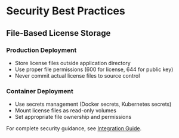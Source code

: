 # Security Best Practices

## File-Based License Storage

### Production Deployment
- Store license files outside application directory
- Use proper file permissions (600 for license, 644 for public key)
- Never commit actual license files to source control

### Container Deployment
- Use secrets management (Docker secrets, Kubernetes secrets)
- Mount license files as read-only volumes
- Set appropriate file ownership and permissions

For complete security guidance, see [Integration Guide](INTEGRATION.md).
